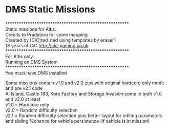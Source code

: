# DMS Static Missions
*******************************************************<BR>
	Static missions for Altis.<BR>
	Credits to Pradatoru for some mapping<BR>
	Created by [CiC]red_ned using templates by eraser1 <BR>
	18 years of CiC http://cic-gaming.co.uk<BR>
*******************************************************<BR>
	For Altis only.<BR>
	Running on DMS System<BR>
*******************************************************<BR>
You must have DMS installed<BR>

Some missions contain v1.0 and v2.0 zips with original hardcore only mode and pre v2.1 code<BR>
AI Island, Castle 183, Kore Factory and Storage Invasion come in both v1.0 and v2.0 at least<BR>
v1.0 = Hardcore only<BR>
v2.0 = Random difficulty selection<BR>
v2.1 = Random difficulty selection plus better layout for editing parameters and sliding %chance for vehicle persistence (if vehicle is in mission)<BR>